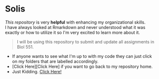 # Solis

_This repository_ is very **helpful** with enhancing my organizational skills.  
I have always looked at Rmarkdown and never understood what it was exactly or how to utilize it so I'm very excited to learn more about it. 
 > I will be using this repository to submit and update all assignments in Biol 551. 
  * If anyone wants to see what I'm up to with my code they can just click on my folders that are labelled accordingly. 
  * [Click Here][Click Here] if you want to go back to my repository home. 
  * Just Kidding. [Click Here!](https://github.com/Biol551-CSUN/Solis/blob/main/Images/IMG_9864.HEIC)
  
  
  [Click Here!]: (https://github.com/Biol551-CSUN/Solis)

